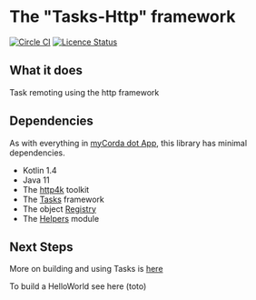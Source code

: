 # The "Tasks-Http" framework

[![Circle CI](https://circleci.com/gh/mycordaapp/tasks-http.svg?style=shield)](https://circleci.com/gh/mycordaapp/tasks-http)
[![Licence Status](https://img.shields.io/github/license/mycordaapp/tasks)](https://github.com/mycordaapp/tasks-http/blob/master/licence.txt)

## What it does

Task remoting using the http framework

## Dependencies

As with everything in [myCorda dot App](https://mycorda.app), this library has minimal dependencies.

* Kotlin 1.4
* Java 11
* The [http4k](https://www.http4k.org/) toolkit
* The [Tasks](https://github.com/mycordaapp/tasks#readme) framework
* The object [Registry](https://github.com/mycordaapp/registry#readme)
* The [Helpers](https://github.com/mycordaapp/helpers#readme) module

## Next Steps

More on building and using Tasks is [here](./docs/tasks.md)

To build a HelloWorld see here (toto)


